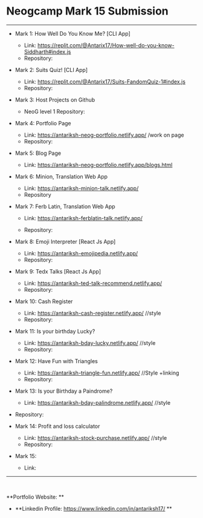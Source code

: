  Neogcamp Mark 15 Submission
===============
<hr>

- Mark 1: How Well Do You Know Me? [CLI App]
  - Link: https://replit.com/@Antarix17/How-well-do-you-know-Siddharth#index.js
  - Repository: 
- Mark 2: Suits Quiz! [CLI App]
  - Link: https://replit.com/@Antarix17/Suits-FandomQuiz-1#index.js
  - Repository: 

- Mark 3: Host Projects on Github
  - NeoG level 1 Repository: 
  
- Mark 4: Portfolio Page
  - Link: https://antariksh-neog-portfolio.netlify.app/    /work on page
  - Repository:

- Mark 5: Blog Page
  - Link: https://antariksh-neog-portfolio.netlify.app/blogs.html
  
- Mark 6: Minion, Translation Web App
  - Link: https://antariksh-minion-talk.netlify.app/
  - Repository

- Mark 7: Ferb Latin, Translation Web App
  - Link: https://antariksh-ferblatin-talk.netlify.app/
  
  - Repository:

- Mark 8: Emoji Interpreter [React Js App]
  - Link: https://antariksh-emojipedia.netlify.app/
  - Repository:

- Mark 9: Tedx Talks [React Js App]
  - Link: https://antariksh-ted-talk-recommend.netlify.app/
  - Repository:

- Mark 10: Cash Register
  - Link: https://antariksh-cash-register.netlify.app/   //style
   - Repository:

- Mark 11: Is your birthday Lucky?
  - Link: https://antariksh-bday-lucky.netlify.app/      //style
  - Repository:
 
- Mark 12: Have Fun with Triangles
  - Link: https://antariksh-triangle-fun.netlify.app/     //Style +linking
  - Repository:
 
- Mark 13: Is your Birthday a Paindrome?
  - Link: https://antariksh-bday-palindrome.netlify.app/   //style
 - Repository:
  
- Mark 14: Profit and loss calculator
  - Link: https://antariksh-stock-purchase.netlify.app/     //style
  - Repository:
 
- Mark 15:
  - Link: 

<hr>
<br>

**Portfolio Website:                         **

- **Linkedin Profile:  https://www.linkedin.com/in/antariksh17/ **








